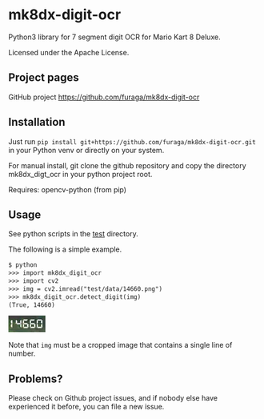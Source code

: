 # mk8dx-digit-ocr

Python3 library for 7 segment digit OCR for Mario Kart 8 Deluxe.

Licensed under the Apache License.

## Project pages

GitHub project https://github.com/furaga/mk8dx-digit-ocr

## Installation

Just run `pip install git+https://github.com/furaga/mk8dx-digit-ocr.git` in your Python venv or directly on your system.

For manual install, git clone the github repository and copy the directory mk8dx_digt_ocr in your python project root.

Requires: opencv-python (from pip)

## Usage

See python scripts in the [test](https://github.com/furaga/mk8dx-digit-ocr/tree/master/test) directory.

The following is a simple example.

```
$ python
>>> import mk8dx_digit_ocr
>>> import cv2
>>> img = cv2.imread("test/data/14660.png")
>>> mk8dx_digit_ocr.detect_digit(img)
(True, 14660)
```

<img src="https://raw.githubusercontent.com/furaga/mk8dx-digit-ocr/master/doc/14660.png">

Note that `img` must be a cropped image that contains a single line of number. 

## Problems?

Please check on Github project issues, and if nobody else have experienced it before, you can file a new issue.